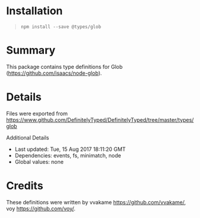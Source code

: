 # Installation
> `npm install --save @types/glob`

# Summary
This package contains type definitions for Glob (https://github.com/isaacs/node-glob).

# Details
Files were exported from https://www.github.com/DefinitelyTyped/DefinitelyTyped/tree/master/types/glob

Additional Details
 * Last updated: Tue, 15 Aug 2017 18:11:20 GMT
 * Dependencies: events, fs, minimatch, node
 * Global values: none

# Credits
These definitions were written by vvakame <https://github.com/vvakame/>, voy <https://github.com/voy/>.
